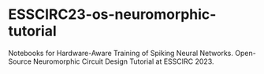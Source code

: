 # ESSCIRC23-os-neuromorphic-tutorial
Notebooks for Hardware-Aware Training of Spiking Neural Networks. Open-Source Neuromorphic Circuit Design Tutorial at ESSCIRC 2023.
